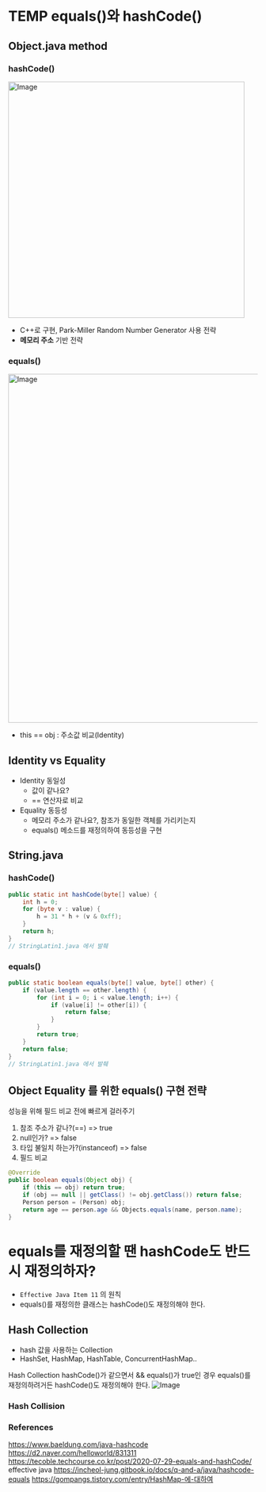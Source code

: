 # TEMP equals()와 hashCode()

## Object.java method
### hashCode()
<img width="477" alt="Image" src="https://github.com/user-attachments/assets/7dc8dfd3-270f-4bca-9f33-28eb4e8e0e9d" />

- C++로 구현, Park-Miller Random Number Generator 사용 전략
- **메모리 주소** 기반 전략

### equals()
<img width="704" alt="Image" src="https://github.com/user-attachments/assets/d0b91c93-7be7-49c2-8b24-f41fac0cc928" />

- this == obj : 주소값 비교(Identity)

## Identity vs Equality
- Identity 동일성 
    - 값이 같나요?
    - == 연산자로 비교
- Equality 동등성
    - 메모리 주소가 같나요?, 참조가 동일한 객체를 가리키는지
    - equals() 메소드를 재정의하여 동등성을 구현

## String.java
### hashCode()
```java
public static int hashCode(byte[] value) {
    int h = 0;
    for (byte v : value) {
        h = 31 * h + (v & 0xff);
    }
    return h;
}
// StringLatin1.java 에서 발췌
```
### equals()
```java
public static boolean equals(byte[] value, byte[] other) {
    if (value.length == other.length) {
        for (int i = 0; i < value.length; i++) {
            if (value[i] != other[i]) {
                return false;
            }
        }
        return true;
    }
    return false;
}
// StringLatin1.java 에서 발췌
```

## Object Equality 를 위한 equals() 구현 전략
성능을 위해 필드 비교 전에 빠르게 걸러주기
1. 참조 주소가 같나?(==) => true
2. null인가? => false
3. 타입 불일치 하는가?(instanceof) => false
4. 필드 비교
```java
@Override
public boolean equals(Object obj) {
    if (this == obj) return true;
    if (obj == null || getClass() != obj.getClass()) return false;
    Person person = (Person) obj;
    return age == person.age && Objects.equals(name, person.name);
}
```

# equals를 재정의할 땐 hashCode도 반드시 재정의하자?
- `Effective Java Item 11` 의 원칙
- equals()를 재정의한 클래스는 hashCode()도 재정의해야 한다.

## Hash Collection
- hash 값을 사용하는 Collection
- HashSet, HashMap, HashTable, ConcurrentHashMap..

Hash Collection  hashCode()가 같으면서 && equals()가 true인 경우
equals()를 재정의하려거든 hashCode()도 재정의해야 한다.
![Image](https://github.com/user-attachments/assets/d1f17a3c-c44f-4e48-ac7a-7dcd8345ae6f)

### Hash Collision

### References
https://www.baeldung.com/java-hashcode
https://d2.naver.com/helloworld/831311
https://tecoble.techcourse.co.kr/post/2020-07-29-equals-and-hashCode/
effective java
https://incheol-jung.gitbook.io/docs/q-and-a/java/hashcode-equals
https://gompangs.tistory.com/entry/HashMap-에-대하여